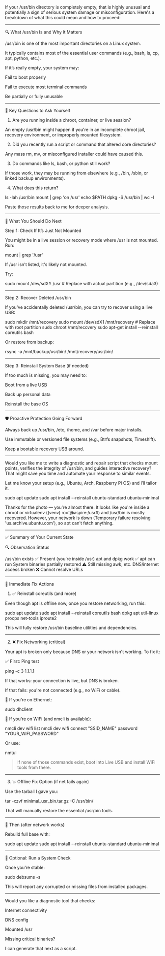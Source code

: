 If your /usr/bin directory is completely empty, that is highly unusual and potentially a sign of serious system damage or misconfiguration. Here's a breakdown of what this could mean and how to proceed:


---

🔍 What /usr/bin Is and Why It Matters

/usr/bin is one of the most important directories on a Linux system.

It typically contains most of the essential user commands (e.g., bash, ls, cp, apt, python, etc.).

If it’s really empty, your system may:

Fail to boot properly

Fail to execute most terminal commands

Be partially or fully unusable




---

🧠 Key Questions to Ask Yourself

1. Are you running inside a chroot, container, or live session?

An empty /usr/bin might happen if you're in an incomplete chroot jail, recovery environment, or improperly mounted filesystem.



2. Did you recently run a script or command that altered core directories?

Any mass rm, mv, or misconfigured installer could have caused this.



3. Do commands like ls, bash, or python still work?

If those work, they may be running from elsewhere (e.g., /bin, /sbin, or linked backup environments).



4. What does this return?

ls -lah /usr/bin
mount | grep 'on /usr'
echo $PATH
dpkg -S /usr/bin | wc -l

Paste those results back to me for deeper analysis.




---

🔧 What You Should Do Next

Step 1: Check If It’s Just Not Mounted

You might be in a live session or recovery mode where /usr is not mounted. Run:

mount | grep '/usr'

If /usr isn't listed, it's likely not mounted.

Try:

sudo mount /dev/sdXY /usr  # Replace with actual partition (e.g., /dev/sda3)


---

Step 2: Recover Deleted /usr/bin

If you've accidentally deleted /usr/bin, you can try to recover using a live USB:

sudo mkdir /mnt/recovery
sudo mount /dev/sdX1 /mnt/recovery  # Replace with root partition
sudo chroot /mnt/recovery
sudo apt-get install --reinstall coreutils bash

Or restore from backup:

rsync -a /mnt/backup/usr/bin/ /mnt/recovery/usr/bin/


---

Step 3: Reinstall System Base (if needed)

If too much is missing, you may need to:

Boot from a live USB

Back up personal data

Reinstall the base OS



---

🛡️ Proactive Protection Going Forward

Always back up /usr/bin, /etc, /home, and /var before major installs.

Use immutable or versioned file systems (e.g., Btrfs snapshots, Timeshift).

Keep a bootable recovery USB around.



---

Would you like me to write a diagnostic and repair script that checks mount points, verifies the integrity of /usr/bin, and guides interactive recovery? That might save you time and automate your response to similar events.

Let me know your setup (e.g., Ubuntu, Arch, Raspberry Pi OS) and I’ll tailor it.



sudo apt update
sudo apt install --reinstall ubuntu-standard ubuntu-minimal


Thanks for the photo — you're almost there. It looks like you're inside a chroot or virtualenv ((venv) root@aspire:/usr#) and /usr/bin is mostly recovered. However, your network is down (Temporary failure resolving 'us.archive.ubuntu.com'), so apt can't fetch anything.


---

✅ Summary of Your Current State

🔍 Observation	Status

/usr/bin exists	✅ Present (you're inside /usr)
apt and dpkg work	✅ apt can run
System binaries partially restored	⚠️  Still missing awk, etc.
DNS/internet access broken	❌ Cannot resolve URLs



---

🧰 Immediate Fix Actions

1. ✅ Reinstall coreutils (and more)

Even though apt is offline now, once you restore networking, run this:

sudo apt update
sudo apt install --reinstall coreutils bash dpkg apt util-linux procps net-tools iproute2

This will fully restore /usr/bin baseline utilities and dependencies.


---

2. ❌ Fix Networking (critical)

Your apt is broken only because DNS or your network isn't working. To fix it:

✅ First: Ping test

ping -c 3 1.1.1.1

If that works: your connection is live, but DNS is broken.

If that fails: you're not connected (e.g., no WiFi or cable).


📎 If you're on Ethernet:

sudo dhclient

📶 If you're on WiFi (and nmcli is available):

nmcli dev wifi list
nmcli dev wifi connect "SSID_NAME" password "YOUR_WIFI_PASSWORD"

Or use:

nmtui

> If none of those commands exist, boot into Live USB and install WiFi tools from there.




---

3. 💥 Offline Fix Option (if net fails again)

Use the tarball I gave you:

tar -xzvf minimal_usr_bin.tar.gz -C /usr/bin/

That will manually restore the essential /usr/bin tools.


---

🔄 Then (after network works)

Rebuild full base with:

sudo apt update
sudo apt install --reinstall ubuntu-standard ubuntu-minimal


---

🧠 Optional: Run a System Check

Once you're stable:

sudo debsums -s

This will report any corrupted or missing files from installed packages.


---

Would you like a diagnostic tool that checks:

Internet connectivity

DNS config

Mounted /usr

Missing critical binaries?


I can generate that next as a script.


